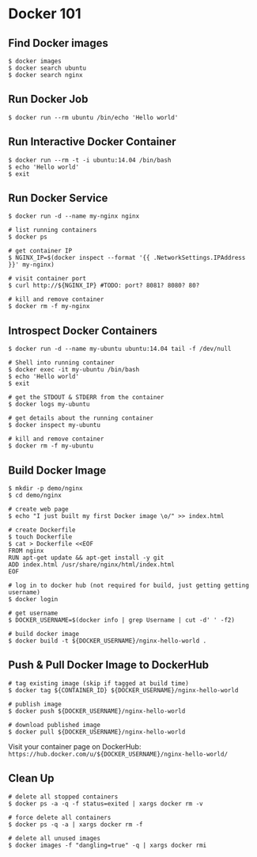 # Docker 101


## Find Docker images

```
$ docker images
$ docker search ubuntu
$ docker search nginx
```

## Run Docker Job

```
$ docker run --rm ubuntu /bin/echo 'Hello world'
```

## Run Interactive Docker Container

```
$ docker run --rm -t -i ubuntu:14.04 /bin/bash
$ echo 'Hello world'
$ exit
```

## Run Docker Service

```
$ docker run -d --name my-nginx nginx

# list running containers
$ docker ps

# get container IP
$ NGINX_IP=$(docker inspect --format '{{ .NetworkSettings.IPAddress }}' my-nginx)

# visit container port
$ curl http://${NGINX_IP} #TODO: port? 8081? 8080? 80?

# kill and remove container
$ docker rm -f my-nginx
```

## Introspect Docker Containers

```
$ docker run -d --name my-ubuntu ubuntu:14.04 tail -f /dev/null

# Shell into running container
$ docker exec -it my-ubuntu /bin/bash
$ echo 'Hello world'
$ exit

# get the STDOUT & STDERR from the container
$ docker logs my-ubuntu

# get details about the running container
$ docker inspect my-ubuntu

# kill and remove container
$ docker rm -f my-ubuntu
```

## Build Docker Image

```
$ mkdir -p demo/nginx
$ cd demo/nginx

# create web page
$ echo "I just built my first Docker image \o/" >> index.html

# create Dockerfile
$ touch Dockerfile
$ cat > Dockerfile <<EOF
FROM nginx
RUN apt-get update && apt-get install -y git
ADD index.html /usr/share/nginx/html/index.html
EOF

# log in to docker hub (not required for build, just getting getting username)
$ docker login

# get username
$ DOCKER_USERNAME=$(docker info | grep Username | cut -d' ' -f2)

# build docker image
$ docker build -t ${DOCKER_USERNAME}/nginx-hello-world .
```

## Push & Pull Docker Image to DockerHub

```
# tag existing image (skip if tagged at build time)
$ docker tag ${CONTAINER_ID} ${DOCKER_USERNAME}/nginx-hello-world

# publish image
$ docker push ${DOCKER_USERNAME}/nginx-hello-world

# download published image
$ docker pull ${DOCKER_USERNAME}/nginx-hello-world
```

Visit your container page on DockerHub: `https://hub.docker.com/u/${DOCKER_USERNAME}/nginx-hello-world/`

## Clean Up

```
# delete all stopped containers
$ docker ps -a -q -f status=exited | xargs docker rm -v

# force delete all containers
$ docker ps -q -a | xargs docker rm -f

# delete all unused images
$ docker images -f "dangling=true" -q | xargs docker rmi
```
